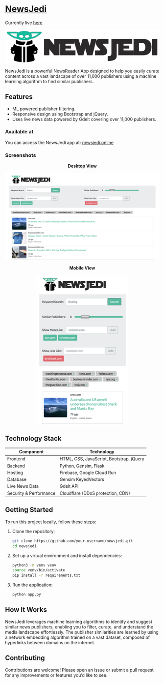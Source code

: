 # [NewsJedi](https://newsjedi.online)

Currently live [here](https://newsjedi.online)

![NewsJedi Logo](public/newsjedi-logo.png)

NewsJedi is a powerful NewsReader App designed to help you easily curate content across a vast landscape of over 11,000 publishers using a machine learning algorithm to find similar publishers.

## Features
  - ML powered publisher filtering.
  - Responsive design using Bootstrap and jQuery.
  - Uses live news data powered by Gdelt covering over 11,000 publishers.

### Available at
You can access the NewsJedi app at: [newsjedi.online](https://newsjedi.online)

### Screenshots

<div align="center">


**Desktop View**
<p align="center">
<img src="screenshots/desktop_view.png" width="800">
</p>



**Mobile View**
<p align="center">
<img src="screenshots/mobile_view.png" width="300">
</p>

</div>

## Technology Stack

| Component              | Technology                               |
|------------------------|------------------------------------------|
| Frontend               | HTML, CSS, JavaScript, Bootstrap, jQuery |
| Backend                | Python, Gensim, Flask                    |
| Hosting                | Firebase, Google Cloud Run               |
| Database               | Gensim KeyedVectors                      |
| Live News Data         | Gdelt API                                |
| Security & Performance | Cloudflare (DDoS protection, CDN)        |

## Getting Started

To run this project locally, follow these steps:

1. Clone the repository:
   ```sh
   git clone https://github.com/your-username/newsjedi.git
   cd newsjedi
   ```

2. Set up a virtual environment and install dependencies:
   ```sh
   python3 -m venv venv
   source venv/bin/activate
   pip install -r requirements.txt
   ```

3. Run the application:
   ```sh
   python app.py
   ```

## How It Works

NewsJedi leverages machine learning algorithms to identify and suggest similar news publishers, enabling you to filter, curate, and understand the media landscape effortlessly. The publisher similarities are learned by using a network embedding algorithm trained on a vast dataset, composed of hyperlinks between domains on the internet.

## Contributing

Contributions are welcome! Please open an issue or submit a pull request for any improvements or features you’d like to see.
